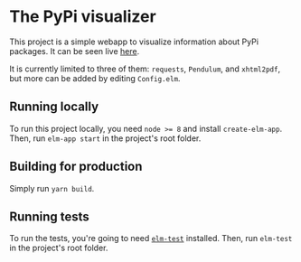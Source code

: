 # The PyPi visualizer

This project is a simple webapp to visualize information about PyPi packages. It can be seen live [here](https://pypi.cel.so).

It is currently limited to three of them: `requests`, `Pendulum`, and `xhtml2pdf`, but more can be added by editing `Config.elm`.

## Running locally

To run this project locally, you need `node >= 8` and install `create-elm-app`. Then, run `elm-app start` in the project's root folder.

## Building for production

Simply run `yarn build`.

## Running tests

To run the tests, you're going to need [`elm-test`](https://github.com/rtfeldman/node-test-runner) installed. Then, run `elm-test` in the project's root folder.
